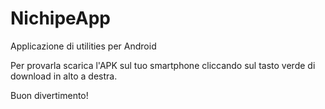 # NichipeApp
Applicazione di utilities per Android

Per provarla scarica l'APK sul tuo smartphone cliccando sul tasto verde di download in alto a destra.

Buon divertimento!

